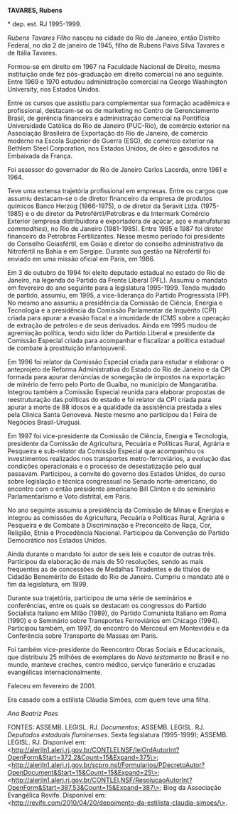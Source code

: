 **TAVARES, Rubens**

\* dep. est. RJ 1995-1999.

*Rubens Tavares Filho* nasceu na cidade do Rio de Janeiro, então
Distrito Federal, no dia 2 de janeiro de 1945, filho de Rubens Paiva
Silva Tavares e de Itália Tavares.

Formou-se em direito em 1967 na Faculdade Nacional de Direito, mesma
instituição onde fez pós-graduação em direito comercial no ano seguinte.
Entre 1969 e 1970 estudou administração comercial na George Washington
University, nos Estados Unidos.

Entre os cursos que assistiu para complementar sua formação acadêmica e
profissional, destacam-se os de marketing no Centro de Gerenciamento
Brasil, de gerência financeira e administração comercial na Pontifícia
Universidade Católica do Rio de Janeiro (PUC-Rio), de comércio exterior
na Associação Brasileira de Exportação do Rio de Janeiro, de comércio
moderno na Escola Superior de Guerra (ESG), de comércio exterior na
Bethlem Steel Corporation, nos Estados Unidos, de óleo e gasodutos na
Embaixada da França.

Foi assessor do governador do Rio de Janeiro Carlos Lacerda, entre 1961
e 1964.

Teve uma extensa trajetória profissional em empresas. Entre os cargos
que assumiu destacam-se o de diretor financeiro da empresa de produtos
químicos Banco Herzog (1966-1975), o de diretor da Seravit Ltda.
(1975-1985) e o de diretor da Petrofértil/Petrobras e da Intermark
Comércio Exterior (empresa distribuidora e exportadora de açúcar, aço e
manufaturas *commodities*), no Rio de Janeiro (1981-1985). Entre 1985 e
1987 foi diretor financeiro da Petrobras Fertilizantes. Nesse mesmo
período foi presidente do Conselho Goiasfértil, em Goiás e diretor do
conselho administrativo da Nitrofértil na Bahia e em Sergipe. Durante
sua gestão na Nitrofértil foi enviado em uma missão oficial em Paris, em
1986.

Em 3 de outubro de 1994 foi eleito deputado estadual no estado do Rio de
Janeiro, na legenda do Partido da Frente Liberal (PFL). Assumiu o
mandato em fevereiro do ano seguinte para a legislatura 1995-1999. Tendo
mudado de partido, assumiu, em 1995, a vice-liderança do Partido
Progressista (PP). No mesmo ano assumiu a presidência da Comissão de
Ciência, Energia e Tecnologia e a presidência da Comissão Parlamentar de
Inquérito (CPI) criada para apurar a evasão fiscal e a imunidade de ICMS
sobre a operação de extração de petróleo e de seus derivados. Ainda em
1995 mudou de agremiação política, tendo sido líder do Partido Liberal e
presidente da Comissão Especial criada para acompanhar e fiscalizar a
política estadual de combate à prostituição infantojuvenil.

Em 1996 foi relator da Comissão Especial criada para estudar e elaborar
o anteprojeto de Reforma Administrativa do Estado do Rio de Janeiro e da
CPI formada para apurar denúncias de sonegação de impostos na exportação
de minério de ferro pelo Porto de Guaíba, no município de Mangaratiba.
Integrou também a Comissão Especial reunida para elaborar propostas de
reestruturação das políticas do estado e foi relator da CPI criada para
apurar a morte de 88 idosos e a qualidade da assistência prestada a eles
pela Clínica Santa Genoveva. Neste mesmo ano participou da I Feira de
Negócios Brasil-Uruguai.

Em 1997 foi vice-presidente da Comissão de Ciência, Energia e
Tecnologia, presidente da Comissão de Agricultura, Pecuária e Políticas
Rural, Agrária e Pesqueira e sub-relator da Comissão Especial que
acompanhou os investimentos realizados nos transportes
metro-ferroviários, a evolução das condições operacionais e o processo
de desestatização pelo qual passavam. Participou, a convite do governo
dos Estados Unidos, do curso sobre legislação e técnica congressual no
Senado norte-americano, do encontro com o então presidente americano
Bill Clinton e do seminário Parlamentarismo e Voto distrital, em Paris.

No ano seguinte assumiu a presidência da Comissão de Minas e Energias e
integrou as comissões de Agricultura, Pecuária e Políticas Rural,
Agrária e Pesqueira e de Combate à Discriminação e Preconceito de Raça,
Cor, Religião, Etnia e Procedência Nacional. Participou da Convenção do
Partido Democrático nos Estados Unidos.

Ainda durante o mandato foi autor de seis leis e coautor de outras três.
Participou da elaboração de mais de 50 resoluções, sendo as mais
frequentes as de concessões de Medalhas Tiradentes e de títulos de
Cidadão Benemérito do Estado do Rio de Janeiro. Cumpriu o mandato até o
fim da legislatura, em 1999.

Durante sua trajetória, participou de uma série de seminários e
conferências, entre os quais se destacam os congressos do Partido
Socialista Italiano em Milão (1989), do Partido Comunista Italiano em
Roma (1990) e o Seminário sobre Transportes Ferroviários em Chicago
(1994). Participou também, em 1997, do encontro do Mercosul em
Montevidéu e da Conferência sobre Transporte de Massas em Paris.

Foi também vice-presidente do Reencontro Obras Sociais e Educacionais,
que distribuiu 25 milhões de exemplares do *Novo testamento* no Brasil e
no mundo, manteve creches, centro médico, serviço funerário e cruzadas
evangélicas internacionalmente.

Faleceu em fevereiro de 2001.

Era casado com a estilista Cláudia Simões, com quem teve uma filha.

*Ana Beatriz Paes*

FONTES: ASSEMB. LEGISL. RJ. *Documentos*; ASSEMB. LEGISL. RJ. *Deputados
estaduais fluminenses*. Sexta legislatura (1995-1999); ASSEMB. LEGISL.
RJ. Disponível em:
\<http://alerjln1.alerj.rj.gov.br/CONTLEI.NSF/leiOrdAutorInt?OpenForm&Start=372.2&Count=15&Expand=375\>;
\<http://alerjln1.alerj.rj.gov.br/scpro.nsf/Formularios/PDecretoAutor?OpenDocument&Start=15&Count=15&Expand=25\>;
\<http://alerjln1.alerj.rj.gov.br/CONTLEI.NSF/ResolucaoAutorInt?OpenForm&Start=387.53&Count=15&Expand=387\>;
Blog da Associação Evangélica Revife. Disponível em:
\<http://revife.com/2010/04/20/depoimento-da-estilista-claudia-simoes/\>.
